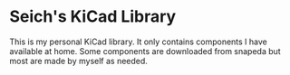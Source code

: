 # Seich's KiCad Library

This is my personal KiCad library. It only contains components I have available at home. Some components are downloaded from snapeda but most are made by myself as needed.
